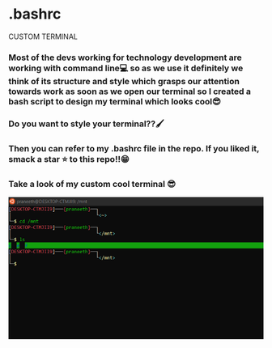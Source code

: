 # .bashrc

CUSTOM TERMINAL

### Most of the devs working for technology development are working with command line💻 so as we use it definitely we think of its structure and style which grasps our attention towards work as soon as we open our terminal so I created a bash script to design my terminal which looks cool😎

### Do you want to style your terminal??🖌

### Then you can refer to my .bashrc file in the repo. If you liked it, smack a star ⭐ to this repo!!😁

### Take a look of my custom cool terminal 😎

![alt text](https://github.com/Praneethpsp/.bashrc/blob/main/bashrc.PNG?raw=true)
